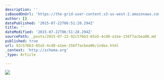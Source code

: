 ```yaml
---
description: ''
isBasedOnUrl: 'https://the-grid-user-content.s3-us-west-2.amazonaws.com/8ce87fb1-ad5a-488f-ad8a-6b1f00a34090.gif'
author: []
datePublished: '2015-07-22T06:51:28.294Z'
title: ''
dateModified: '2015-07-22T06:51:28.294Z'
sourcePath: _posts/2015-07-22-92c576b3-65a5-4cd0-a1ee-156f7acbea06.md
published: true
url: 92c576b3-65a5-4cd0-a1ee-156f7acbea06/index.html
_context: 'http://schema.org'
_type: Article

---
```

![](https://the-grid-user-content.s3-us-west-2.amazonaws.com/8ce87fb1-ad5a-488f-ad8a-6b1f00a34090.gif)